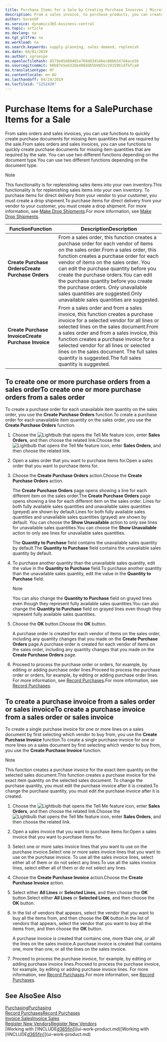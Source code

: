 ```yaml
---
title: Purchase Items for a Sale by Creating Purchase Invoices | Microsoft Docs
description: From a sales invoice, to purchase products, you can create a purchase invoice for a vendor or supplier.
author: SorenGP
ms.service: dynamics365-business-central
ms.topic: article
ms.devlang: na
ms.tgt_pltfrm: na
ms.workload: na
ms.search.keywords: supply planning, sales demand, replenish
ms.date: 04/01/2019
ms.author: sgroespe
ms.openlocfilehash: 8579a05d60465a769dd34548ec00bb547d4ace5b
ms.sourcegitcommit: 60b87e5eb32bb408dd65b9855c29159b1dfbfca8
ms.translationtype: HT
ms.contentlocale: en-AU
ms.lasthandoff: 04/29/2019
ms.locfileid: "1252420"
---
```

# <a name="purchase-items-for-a-sale"></a><span data-ttu-id="35f1c-103">Purchase Items for a Sale</span><span class="sxs-lookup"><span data-stu-id="35f1c-103">Purchase Items for a Sale</span></span>
<span data-ttu-id="35f1c-104">From sales orders and sales invoices, you can use functions to quickly create purchase documents for missing item quantities that are required by the sale.</span><span class="sxs-lookup"><span data-stu-id="35f1c-104">From sales orders and sales invoices, you can use functions to quickly create purchase documents for missing item quantities that are required by the sale.</span></span> <span data-ttu-id="35f1c-105">You can use two different functions depending on the document type.</span><span class="sxs-lookup"><span data-stu-id="35f1c-105">You can use two different functions depending on the document type.</span></span>

> [!Note]
> <span data-ttu-id="35f1c-106">This functionality is for replenishing sales items into your own inventory.</span><span class="sxs-lookup"><span data-stu-id="35f1c-106">This functionality is for replenishing sales items into your own inventory.</span></span> <span data-ttu-id="35f1c-107">To purchase items for direct delivery from your vendor to your customer, you must create a drop shipment.</span><span class="sxs-lookup"><span data-stu-id="35f1c-107">To purchase items for direct delivery from your vendor to your customer, you must create a drop shipment.</span></span> <span data-ttu-id="35f1c-108">For more information, see [Make Drop Shipments](sales-how-drop-shipment.md).</span><span class="sxs-lookup"><span data-stu-id="35f1c-108">For more information, see [Make Drop Shipments](sales-how-drop-shipment.md).</span></span>   

|<span data-ttu-id="35f1c-109">Function</span><span class="sxs-lookup"><span data-stu-id="35f1c-109">Function</span></span>|<span data-ttu-id="35f1c-110">Description</span><span class="sxs-lookup"><span data-stu-id="35f1c-110">Description</span></span>|
|--------|-----------|
|<span data-ttu-id="35f1c-111">**Create Purchase Orders**</span><span class="sxs-lookup"><span data-stu-id="35f1c-111">**Create Purchase Orders**</span></span>|<span data-ttu-id="35f1c-112">From a sales order, this function creates a purchase order for each vendor of items on the sales order.</span><span class="sxs-lookup"><span data-stu-id="35f1c-112">From a sales order, this function creates a purchase order for each vendor of items on the sales order.</span></span> <span data-ttu-id="35f1c-113">You can edit the purchase quantity before you create the purchase orders.</span><span class="sxs-lookup"><span data-stu-id="35f1c-113">You can edit the purchase quantity before you create the purchase orders.</span></span> <span data-ttu-id="35f1c-114">Only unavailable sales quantities are suggested.</span><span class="sxs-lookup"><span data-stu-id="35f1c-114">Only unavailable sales quantities are suggested.</span></span>
|<span data-ttu-id="35f1c-115">**Create Purchase Invoice**</span><span class="sxs-lookup"><span data-stu-id="35f1c-115">**Create Purchase Invoice**</span></span>|<span data-ttu-id="35f1c-116">From a sales order and from a sales invoice, this function creates a purchase invoice for a selected vendor for all lines or selected lines on the sales document.</span><span class="sxs-lookup"><span data-stu-id="35f1c-116">From a sales order and from a sales invoice, this function creates a purchase invoice for a selected vendor for all lines or selected lines on the sales document.</span></span> <span data-ttu-id="35f1c-117">The full sales quantity is suggested.</span><span class="sxs-lookup"><span data-stu-id="35f1c-117">The full sales quantity is suggested.</span></span>|

## <a name="to-create-one-or-more-purchase-orders-from-a-sales-order"></a><span data-ttu-id="35f1c-118">To create one or more purchase orders from a sales order</span><span class="sxs-lookup"><span data-stu-id="35f1c-118">To create one or more purchase orders from a sales order</span></span>
<span data-ttu-id="35f1c-119">To create a purchase order for each unavailable item quantity on the sales order, you use the **Create Purchase Orders** function.</span><span class="sxs-lookup"><span data-stu-id="35f1c-119">To create a purchase order for each unavailable item quantity on the sales order, you use the **Create Purchase Orders** function.</span></span>

1. <span data-ttu-id="35f1c-120">Choose the ![Lightbulb that opens the Tell Me feature](media/ui-search/search_small.png "Tell me what you want to do") icon, enter **Sales Orders**, and then choose the related link.</span><span class="sxs-lookup"><span data-stu-id="35f1c-120">Choose the ![Lightbulb that opens the Tell Me feature](media/ui-search/search_small.png "Tell me what you want to do") icon, enter **Sales Orders**, and then choose the related link.</span></span>
2. <span data-ttu-id="35f1c-121">Open a sales order that you want to purchase items for.</span><span class="sxs-lookup"><span data-stu-id="35f1c-121">Open a sales order that you want to purchase items for.</span></span>
3. <span data-ttu-id="35f1c-122">Choose the **Create Purchase Orders** action.</span><span class="sxs-lookup"><span data-stu-id="35f1c-122">Choose the **Create Purchase Orders** action.</span></span>

    <span data-ttu-id="35f1c-123">The **Create Purchase Orders** page opens showing a line for each different item on the sales order.</span><span class="sxs-lookup"><span data-stu-id="35f1c-123">The **Create Purchase Orders** page opens showing a line for each different item on the sales order.</span></span> <span data-ttu-id="35f1c-124">Lines for both fully available sales quantities and unavailable sales quantities (greyed) are shown by default.</span><span class="sxs-lookup"><span data-stu-id="35f1c-124">Lines for both fully available sales quantities and unavailable sales quantities (grayed) are shown by default.</span></span> <span data-ttu-id="35f1c-125">You can choose the **Show Unavailable** action to only see lines for unavailable sales quantities.</span><span class="sxs-lookup"><span data-stu-id="35f1c-125">You can choose the **Show Unavailable** action to only see lines for unavailable sales quantities.</span></span>

    <span data-ttu-id="35f1c-126">The **Quantity to Purchase** field contains the unavailable sales quantity by default.</span><span class="sxs-lookup"><span data-stu-id="35f1c-126">The **Quantity to Purchase** field contains the unavailable sales quantity by default.</span></span>
4. <span data-ttu-id="35f1c-127">To purchase another quantity than the unavailable sales quantity, edit the value in the **Quantity to Purchase** field.</span><span class="sxs-lookup"><span data-stu-id="35f1c-127">To purchase another quantity than the unavailable sales quantity, edit the value in the **Quantity to Purchase** field.</span></span>

    > [!NOTE]  
    >   <span data-ttu-id="35f1c-128">You can also change the **Quantity to Purchase** field on grayed lines even though they represent fully available sales quantities.</span><span class="sxs-lookup"><span data-stu-id="35f1c-128">You can also change the **Quantity to Purchase** field on grayed lines even though they represent fully available sales quantities.</span></span>
5. <span data-ttu-id="35f1c-129">Choose the **OK** button.</span><span class="sxs-lookup"><span data-stu-id="35f1c-129">Choose the **OK** button.</span></span>

    <span data-ttu-id="35f1c-130">A purchase order is created for each vendor of items on the sales order, including any quantity changes that you made on the **Create Purchase Orders** page.</span><span class="sxs-lookup"><span data-stu-id="35f1c-130">A purchase order is created for each vendor of items on the sales order, including any quantity changes that you made on the **Create Purchase Orders** page.</span></span>
7. <span data-ttu-id="35f1c-131">Proceed to process the purchase order or orders, for example, by editing or adding purchase order lines.</span><span class="sxs-lookup"><span data-stu-id="35f1c-131">Proceed to process the purchase order or orders, for example, by editing or adding purchase order lines.</span></span> <span data-ttu-id="35f1c-132">For more information, see [Record Purchases](purchasing-how-record-purchases.md).</span><span class="sxs-lookup"><span data-stu-id="35f1c-132">For more information, see [Record Purchases](purchasing-how-record-purchases.md).</span></span>


## <a name="to-create-a-purchase-invoice-from-a-sales-order-or-sales-invoice"></a><span data-ttu-id="35f1c-133">To create a purchase invoice from a sales order or sales invoice</span><span class="sxs-lookup"><span data-stu-id="35f1c-133">To create a purchase invoice from a sales order or sales invoice</span></span>
<span data-ttu-id="35f1c-134">To create a single purchase invoice for one or more lines on a sales document by first selecting which vendor to buy from, you use the **Create Purchase Invoice** function.</span><span class="sxs-lookup"><span data-stu-id="35f1c-134">To create a single purchase invoice for one or more lines on a sales document by first selecting which vendor to buy from, you use the **Create Purchase Invoice** function.</span></span>

> [!NOTE]  
>   <span data-ttu-id="35f1c-135">This function creates a purchase invoice for the exact item quantity on the selected sales document.</span><span class="sxs-lookup"><span data-stu-id="35f1c-135">This function creates a purchase invoice for the exact item quantity on the selected sales document.</span></span> <span data-ttu-id="35f1c-136">To change the purchase quantity, you must edit the purchase invoice after it is created.</span><span class="sxs-lookup"><span data-stu-id="35f1c-136">To change the purchase quantity, you must edit the purchase invoice after it is created.</span></span>  

1. <span data-ttu-id="35f1c-137">Choose the ![Lightbulb that opens the Tell Me feature](media/ui-search/search_small.png "Tell me what you want to do") icon, enter **Sales Orders**, and then choose the related link.</span><span class="sxs-lookup"><span data-stu-id="35f1c-137">Choose the ![Lightbulb that opens the Tell Me feature](media/ui-search/search_small.png "Tell me what you want to do") icon, enter **Sales Orders**, and then choose the related link.</span></span>
2. <span data-ttu-id="35f1c-138">Open a sales invoice that you want to purchase items for.</span><span class="sxs-lookup"><span data-stu-id="35f1c-138">Open a sales invoice that you want to purchase items for.</span></span>
3. <span data-ttu-id="35f1c-139">Select one or more sales invoice lines that you want to use on the purchase invoice.</span><span class="sxs-lookup"><span data-stu-id="35f1c-139">Select one or more sales invoice lines that you want to use on the purchase invoice.</span></span> <span data-ttu-id="35f1c-140">To use all the sales invoice lines, select either all of them or do not select any lines.</span><span class="sxs-lookup"><span data-stu-id="35f1c-140">To use all the sales invoice lines, select either all of them or do not select any lines.</span></span>
4. <span data-ttu-id="35f1c-141">Choose the **Create Purchase Invoice** action.</span><span class="sxs-lookup"><span data-stu-id="35f1c-141">Choose the **Create Purchase Invoice** action.</span></span>
5. <span data-ttu-id="35f1c-142">Select either **All Lines** or **Selected Lines**, and then choose the **OK** button.</span><span class="sxs-lookup"><span data-stu-id="35f1c-142">Select either **All Lines** or **Selected Lines**, and then choose the **OK** button.</span></span>  
6. <span data-ttu-id="35f1c-143">In the list of vendors that appears, select the vendor that you want to buy all the items from, and then choose the **OK** button.</span><span class="sxs-lookup"><span data-stu-id="35f1c-143">In the list of vendors that appears, select the vendor that you want to buy all the items from, and then choose the **OK** button.</span></span>

    <span data-ttu-id="35f1c-144">A purchase invoice is created that contains one, more than one, or all the lines on the sales invoice.</span><span class="sxs-lookup"><span data-stu-id="35f1c-144">A purchase invoice is created that contains one, more than one, or all the lines on the sales invoice.</span></span>
7. <span data-ttu-id="35f1c-145">Proceed to process the purchase invoice, for example, by editing or adding purchase invoice lines.</span><span class="sxs-lookup"><span data-stu-id="35f1c-145">Proceed to process the purchase invoice, for example, by editing or adding purchase invoice lines.</span></span> <span data-ttu-id="35f1c-146">For more information, see [Record Purchases](purchasing-how-record-purchases.md).</span><span class="sxs-lookup"><span data-stu-id="35f1c-146">For more information, see [Record Purchases](purchasing-how-record-purchases.md).</span></span>

## <a name="see-also"></a><span data-ttu-id="35f1c-147">See Also</span><span class="sxs-lookup"><span data-stu-id="35f1c-147">See Also</span></span>
[<span data-ttu-id="35f1c-148">Purchasing</span><span class="sxs-lookup"><span data-stu-id="35f1c-148">Purchasing</span></span>](purchasing-manage-purchasing.md)  
[<span data-ttu-id="35f1c-149">Record Purchases</span><span class="sxs-lookup"><span data-stu-id="35f1c-149">Record Purchases</span></span>](purchasing-how-record-purchases.md)  
[<span data-ttu-id="35f1c-150">Invoice Sales</span><span class="sxs-lookup"><span data-stu-id="35f1c-150">Invoice Sales</span></span>](sales-how-invoice-sales.md)  
[<span data-ttu-id="35f1c-151">Register New Vendors</span><span class="sxs-lookup"><span data-stu-id="35f1c-151">Register New Vendors</span></span>](purchasing-how-register-new-vendors.md)  
<span data-ttu-id="35f1c-152">[Working with [!INCLUDE[d365fin](includes/d365fin_md.md)]](ui-work-product.md)</span><span class="sxs-lookup"><span data-stu-id="35f1c-152">[Working with [!INCLUDE[d365fin](includes/d365fin_md.md)]](ui-work-product.md)</span></span>

